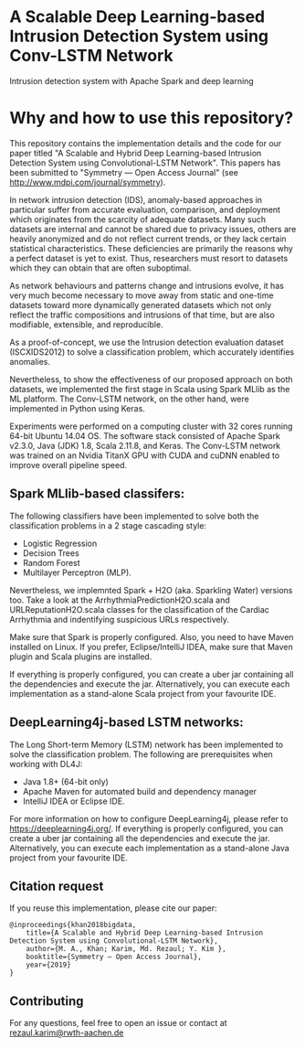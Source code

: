 # A Scalable Deep Learning-based Intrusion Detection System using Conv-LSTM Network
Intrusion detection system with Apache Spark and deep learning

# Why and how to use this repository? 
This repository contains the implementation details and the code for our paper titled "A Scalable and Hybrid Deep Learning-based Intrusion Detection System using Convolutional-LSTM Network". This papers has been submitted to "Symmetry — Open Access Journal" (see http://www.mdpi.com/journal/symmetry). 

In network intrusion detection (IDS), anomaly-based approaches in particular suffer from accurate evaluation, comparison, and deployment which originates from the scarcity of adequate datasets. Many such datasets are internal and cannot be shared due to privacy issues, others are heavily anonymized and do not reflect current trends, or they lack certain statistical characteristics. These deficiencies are primarily the reasons why a perfect dataset is yet to exist. Thus, researchers must resort to datasets which they can obtain that are often suboptimal.

As network behaviours and patterns change and intrusions evolve, it has very much become necessary to move away from static and one-time datasets toward more dynamically generated datasets which not only reflect the traffic compositions and intrusions of that time, but are also modifiable, extensible, and reproducible.

As a proof-of-concept, we use the Intrusion detection evaluation dataset (ISCXIDS2012) to solve a classification problem, which accurately identifies anomalies. 

Nevertheless, to show the effectiveness of our proposed approach on both datasets, we implemented the first stage in Scala using Spark MLlib as the ML platform. The Conv-LSTM network, on the other hand, were implemented in Python using Keras. 

Experiments were performed on a computing cluster with 32 cores running 64-bit Ubuntu 14.04 OS. The software stack consisted of Apache Spark v2.3.0, Java (JDK) 1.8, Scala 2.11.8, and Keras. The Conv-LSTM network was trained on an Nvidia TitanX GPU with CUDA and cuDNN enabled to improve overall pipeline speed. 

## Spark MLlib-based classifers: 
The following classifiers have been implemented to solve both the classification problems in a 2 stage cascading style:
- Logistic Regression
- Decision Trees
- Random Forest
- Multilayer Perceptron (MLP).

Nevertheless, we implemnted Spark + H2O (aka. Sparkling Water) versions too. Take a look at the ArrhythmiaPredictionH2O.scala and URLReputationH2O.scala classes for the classification of the Cardiac Arrhythmia and indentifying suspicious URLs respectively. 

Make sure that Spark is properly configured. Also, you need to have Maven installed on Linux. If you prefer, Eclipse/IntelliJ IDEA, make sure that Maven plugin and Scala plugins are installed.  

If everything is properly configured, you can create a uber jar containing all the dependencies and execute the jar. Alternatively, you can execute each implementation as a stand-alone Scala project from your favourite IDE. 

## DeepLearning4j-based LSTM networks: 
The Long Short-term Memory (LSTM) network has been implemented to solve the classification problem. The following are prerequisites when working with DL4J:
- Java 1.8+ (64-bit only)
- Apache Maven for automated build and dependency manager
- IntelliJ IDEA or Eclipse IDE.

For more information on how to configure DeepLearning4j, please refer to https://deeplearning4j.org/. If everything is properly configured, you can create a uber jar containing all the dependencies and execute the jar. Alternatively, you can execute each implementation as a stand-alone Java project from your favourite IDE. 

## Citation request
If you reuse this implementation, please cite our paper: 

    @inproceedings{khan2018bigdata,
        title={A Scalable and Hybrid Deep Learning-based Intrusion Detection System using Convolutional-LSTM Network},
        author={M. A., Khan; Karim, Md. Rezaul; Y. Kim },
        booktitle={Symmetry — Open Access Journal},
        year={2019}
    }

## Contributing
For any questions, feel free to open an issue or contact at rezaul.karim@rwth-aachen.de
